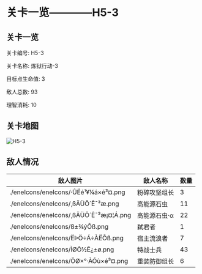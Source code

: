 # 关卡一览————H5-3


## 关卡一览

关卡编号: H5-3

关卡名称: 炼狱行动-3

目标点生命值: 3

敌人总数: 93

理智消耗: 10


## 关卡地图
![H5-3](./oprMap/H5-3.png)

## 敌人情况

| 敌人图片 | 敌人名称 | 数量  |
|---------|-----|-----|
| ./eneIcons/eneIcons/·ÛËé¹¥¼á×é³¤.png| 粉碎攻坚组长  |   3  |
| ./eneIcons/eneIcons/¸ßÄÜÔ´Ê¯³æ.png| 高能源石虫  |   11  |
| ./eneIcons/eneIcons/¸ßÄÜÔ´Ê¯³æ¡¤¦Á.png| 高能源石虫·α  |   22  |
| ./eneIcons/eneIcons/ß±¾ýÕß.png| 弑君者  |   1  |
| ./eneIcons/eneIcons/ËÞÖ÷Á÷ÀËÕß.png| 宿主流浪者  |   7  |
| ./eneIcons/eneIcons/ÌØÕ½Ê¿±ø.png| 特战士兵  |   43  |
| ./eneIcons/eneIcons/ÖØ×°·ÀÓù×é³¤.png| 重装防御组长  |   6  |
